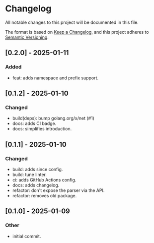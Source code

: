 # Changelog

All notable changes to this project will be documented in this file.

The format is based on [Keep a Changelog](https://keepachangelog.com/en/1.0.0/),
and this project adheres to [Semantic Versioning](https://semver.org/spec/v2.0.0.html).


## [0.2.0] - 2025-01-11
### Added
- feat: adds namespace and prefix support.

## [0.1.2] - 2025-01-10
### Changed
- build(deps): bump golang.org/x/net (#1)
- docs: adds CI badge.
- docs: simplifies introduction.

## [0.1.1] - 2025-01-10
### Changed
- build: adds since config.
- build: tune linter.
- ci: adds GitHub Actions config.
- docs: adds changelog.
- refactor: don't expose the parser via the API.
- refactor: removes old package.

## [0.1.0] - 2025-01-09
### Other
- initial commit.
